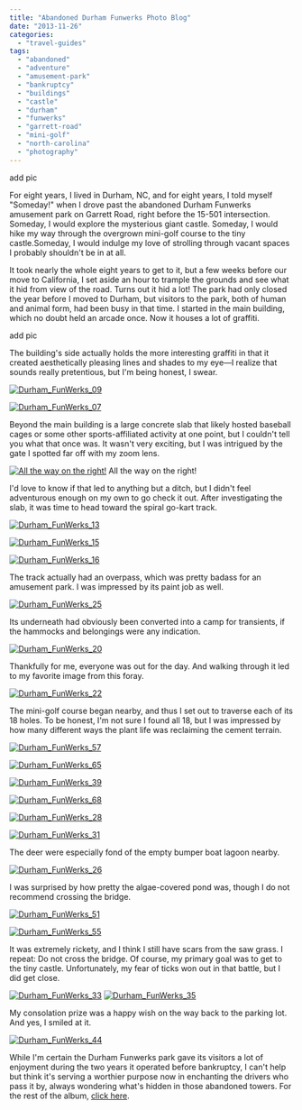 ```yaml
---
title: "Abandoned Durham Funwerks Photo Blog"
date: "2013-11-26"
categories:
  - "travel-guides"
tags:
  - "abandoned"
  - "adventure"
  - "amusement-park"
  - "bankruptcy"
  - "buildings"
  - "castle"
  - "durham"
  - "funwerks"
  - "garrett-road"
  - "mini-golf"
  - "north-carolina"
  - "photography"
---
```


add pic

For eight years, I lived in Durham, NC, and for eight years, I told myself "Someday!" when I drove past the abandoned Durham Funwerks amusement park on Garrett Road, right before the 15-501 intersection. Someday, I would explore the mysterious giant castle. Someday, I would hike my way through the overgrown mini-golf course to the tiny castle.Someday, I would indulge my love of strolling through vacant spaces I probably shouldn't be in at all.

It took nearly the whole eight years to get to it, but a few weeks before our move to California, I set aside an hour to trample the grounds and see what it hid from view of the road. Turns out it hid a lot! The park had only closed the year before I moved to Durham, but visitors to the park, both of human and animal form, had been busy in that time. I started in the main building, which no doubt held an arcade once. Now it houses a lot of graffiti.

add pic

The building's side actually holds the more interesting graffiti in that it created aesthetically pleasing lines and shades to my eye—I realize that sounds really pretentious, but I'm being honest, I swear.

[![Durham_FunWerks_09](http://s3.amazonaws.com/thegourmez-wpmedia/2013/11/Durham_FunWerks_09-500x332.jpg)](http://www.rebeccagomezfarrell.com/?attachment_id=7653)

[![Durham_FunWerks_07](http://s3.amazonaws.com/thegourmez-wpmedia/2013/11/Durham_FunWerks_07-332x500.jpg)](http://www.rebeccagomezfarrell.com/?attachment_id=7654)

Beyond the main building is a large concrete slab that likely hosted baseball cages or some other sports-affiliated activity at one point, but I couldn't tell you what that once was. It wasn't very exciting, but I was intrigued by the gate I spotted far off with my zoom lens.




<div class="caption">

[![All the way on the right!](http://s3.amazonaws.com/thegourmez-wpmedia/2013/11/Durham_FunWerks_11-476x500.jpg)](http://www.rebeccagomezfarrell.com/?attachment_id=7652) All the way on the right!</div>


I'd love to know if that led to anything but a ditch, but I didn't feel adventurous enough on my own to go check it out. After investigating the slab, it was time to head toward the spiral go-kart track.

[![Durham_FunWerks_13](http://s3.amazonaws.com/thegourmez-wpmedia/2013/11/Durham_FunWerks_13-500x332.jpg)](http://www.rebeccagomezfarrell.com/?attachment_id=7630)

[![Durham_FunWerks_15](http://s3.amazonaws.com/thegourmez-wpmedia/2013/11/Durham_FunWerks_15-332x500.jpg)](http://www.rebeccagomezfarrell.com/?attachment_id=7631)

[![Durham_FunWerks_16](http://s3.amazonaws.com/thegourmez-wpmedia/2013/11/Durham_FunWerks_16-500x332.jpg)](http://www.rebeccagomezfarrell.com/?attachment_id=7632)

The track actually had an overpass, which was pretty badass for an amusement park. I was impressed by its paint job as well.

[![Durham_FunWerks_25](http://s3.amazonaws.com/thegourmez-wpmedia/2013/11/Durham_FunWerks_25-500x332.jpg)](http://www.rebeccagomezfarrell.com/?attachment_id=7634)

Its underneath had obviously been converted into a camp for transients, if the hammocks and belongings were any indication.

[![Durham_FunWerks_20](http://s3.amazonaws.com/thegourmez-wpmedia/2013/11/Durham_FunWerks_20-500x332.jpg)](http://www.rebeccagomezfarrell.com/?attachment_id=7646)

Thankfully for me, everyone was out for the day. And walking through it led to my favorite image from this foray.

[![Durham_FunWerks_22](http://s3.amazonaws.com/thegourmez-wpmedia/2013/11/Durham_FunWerks_22-500x332.jpg)](http://www.rebeccagomezfarrell.com/?attachment_id=7649)

The mini-golf course began nearby, and thus I set out to traverse each of its 18 holes. To be honest, I'm not sure I found all 18, but I was impressed by how many different ways the plant life was reclaiming the cement terrain.

[![Durham_FunWerks_57](http://s3.amazonaws.com/thegourmez-wpmedia/2013/11/Durham_FunWerks_57-332x500.jpg)](http://www.rebeccagomezfarrell.com/?attachment_id=7650)

[![Durham_FunWerks_65](http://s3.amazonaws.com/thegourmez-wpmedia/2013/11/Durham_FunWerks_65-332x500.jpg)](http://www.rebeccagomezfarrell.com/?attachment_id=7643)

[![Durham_FunWerks_39](http://s3.amazonaws.com/thegourmez-wpmedia/2013/11/Durham_FunWerks_39-500x332.jpg)](http://www.rebeccagomezfarrell.com/?attachment_id=7639)

[![Durham_FunWerks_68](http://s3.amazonaws.com/thegourmez-wpmedia/2013/11/Durham_FunWerks_68-332x500.jpg)](http://www.rebeccagomezfarrell.com/?attachment_id=7645)

[![Durham_FunWerks_28](http://s3.amazonaws.com/thegourmez-wpmedia/2013/11/Durham_FunWerks_28-500x332.jpg)](http://www.rebeccagomezfarrell.com/?attachment_id=7636)

[![Durham_FunWerks_31](http://s3.amazonaws.com/thegourmez-wpmedia/2013/11/Durham_FunWerks_311-500x332.jpg)](http://www.rebeccagomezfarrell.com/?attachment_id=7637)

The deer were especially fond of the empty bumper boat lagoon nearby.

[![Durham_FunWerks_26](http://s3.amazonaws.com/thegourmez-wpmedia/2013/11/Durham_FunWerks_26-500x332.jpg)](http://www.rebeccagomezfarrell.com/?attachment_id=7635)

I was surprised by how pretty the algae-covered pond was, though I do not recommend crossing the bridge.

[![Durham_FunWerks_51](http://s3.amazonaws.com/thegourmez-wpmedia/2013/11/Durham_FunWerks_51-332x500.jpg)](http://www.rebeccagomezfarrell.com/?attachment_id=7641)

[![Durham_FunWerks_55](http://s3.amazonaws.com/thegourmez-wpmedia/2013/11/Durham_FunWerks_55-500x332.jpg)](http://www.rebeccagomezfarrell.com/?attachment_id=7642)

It was extremely rickety, and I think I still have scars from the saw grass. I repeat: Do not cross the bridge. Of course, my primary goal was to get to the tiny castle. Unfortunately, my fear of ticks won out in that battle, but I did get close.

[![Durham_FunWerks_33](http://s3.amazonaws.com/thegourmez-wpmedia/2013/11/Durham_FunWerks_33-500x332.jpg)](http://www.rebeccagomezfarrell.com/?attachment_id=7647) [![Durham_FunWerks_35](http://s3.amazonaws.com/thegourmez-wpmedia/2013/11/Durham_FunWerks_35-332x500.jpg)](http://www.rebeccagomezfarrell.com/?attachment_id=7638)

My consolation prize was a happy wish on the way back to the parking lot. And yes, I smiled at it.

[![Durham_FunWerks_44](http://s3.amazonaws.com/thegourmez-wpmedia/2013/11/Durham_FunWerks_44-332x500.jpg)](http://www.rebeccagomezfarrell.com/?attachment_id=7640)

While I'm certain the Durham Funwerks park gave its visitors a lot of enjoyment during the two years it operated before bankruptcy, I can't help but think it's serving a worthier purpose now in enchanting the drivers who pass it by, always wondering what's hidden in those abandoned towers. For the rest of the album, [click here](https://www.facebook.com/media/set/?set=a.10151613541999607.1073741859.567409606&type=1&l=a2f82d3752).

